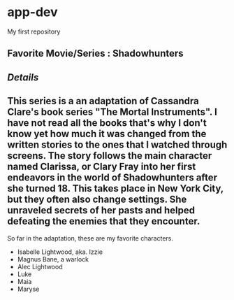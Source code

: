 # app-dev
My first repository

## Favorite Movie/Series : Shadowhunters
*Details*
---
This series is a an adaptation of Cassandra Clare's book series **"The Mortal Instruments"**.
I have not read all the books that's why I don't know yet how much it was changed from the written stories to the ones
that I watched through screens. The story follows the main character named Clarissa, or Clary Fray into her
first endeavors in the world of Shadowhunters after she turned 18. This takes place in New York City, but they often
also change settings. She unraveled secrets of her pasts and helped defeating the enemies that they encounter.
---
So far in the adaptation, these are my favorite characters.
- Isabelle Lightwood, aka. Izzie
- Magnus Bane, a warlock
- Alec Lightwood
- Luke
- Maia
- Maryse
